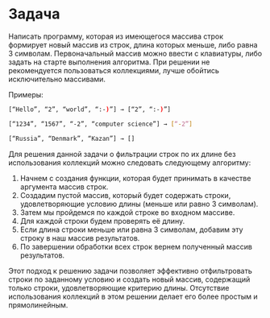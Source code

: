 # Задача #
 Написать программу, которая из имеющегося массива строк формирует новый массив из строк, длина которых меньше, либо равна 3 символам. Первоначальный массив можно ввести с клавиатуры, либо задать на старте выполнения алгоритма. При решении не рекомендуется пользоваться коллекциями, лучше обойтись исключительно массивами.

Примеры:
```Bash
[“Hello”, “2”, “world”, “:-)”] → [“2”, “:-)”]

[“1234”, “1567”, “-2”, “computer science”] → [“-2”]

[“Russia”, “Denmark”, “Kazan”] → []
```

Для решения данной задачи о фильтрации строк по их длине без использования коллекций можно следовать следующему алгоритму:

1. Начнем с создания функции, которая будет принимать в качестве аргумента массив строк.
2. Создадим пустой массив, который будет содержать строки, удовлетворяющие условию длины (меньше или равно 3 символам).
3. Затем мы пройдемся по каждой строке во входном массиве.
4. Для каждой строки будем проверять её длину.
5. Если длина строки меньше или равна 3 символам, добавим эту строку в наш массив результатов.
6. По завершении обработки всех строк вернем полученный массив результатов.

Этот подход к решению задачи позволяет эффективно отфильтровать строки по заданному условию и создать новый массив, содержащий только строки, удовлетворяющие критерию длины. Отсутствие использования коллекций в этом решении делает его более простым и прямолинейным.

